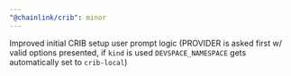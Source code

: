 ```yaml
---
"@chainlink/crib": minor
---
```


Improved initial CRIB setup user prompt logic (PROVIDER is asked first w/ valid options presented, if `kind` is used `DEVSPACE_NAMESPACE` gets automatically set to `crib-local`)
